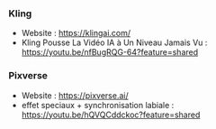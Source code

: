 ### Kling
- Website : https://klingai.com/
-  Kling Pousse La Vidéo IA à Un Niveau Jamais Vu : https://youtu.be/nfBugRQG-64?feature=shared

### Pixverse 
- Website : https://pixverse.ai/
- effet speciaux + synchronisation labiale : https://youtu.be/hQVQCddckoc?feature=shared
  

